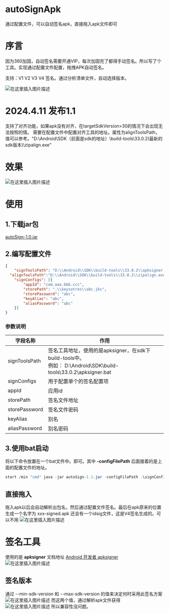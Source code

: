 # autoSignApk
通过配置文件，可以自动签名apk，直接拖入apk文件即可

# 序言
因为360加固，自动签名需要开通VIP，每次加固完了都得手动签名。所以写了个工具。实现通过配置文件配置，拖拽APK自动签名。

支持：V1 V2 V3 V4 签名。通过分析清单文件，自动选择版本。

![在这里插入图片描述](https://img-blog.csdnimg.cn/639548b7c04f4e719e661d5618b34f62.png)

# 2024.4.11 发布1.1
支持了对齐功能，如果apk没有对齐，在targetSdkVersion>30的情况下会出现无法按照的情。
需要在配置文件中配置对齐工具的地址。属性为alignToolsPath，值可以参考。"D:\\Android\\SDK（前面是sdk的地址）\\build-tools\\33.0.2(最新的sdk版本)\\zipalign.exe"

# 效果
![在这里插入图片描述](https://img-blog.csdnimg.cn/e7b4d90c860046478e8494781777a537.gif#pic_center)
# 使用

##  1.下载jar包
[autoSign-1.0.jar](https://github.com/zhuguohui/autoSignApk/blob/master/jar/autoSign-1.0.jar)
## 2.编写配置文件

```json
{
	"signToolsPath": "D:\\Android\\SDK\\build-tools\\33.0.2\\apksigner.bat",
  "alignToolsPath":"D:\\Android\\SDK\\build-tools\\33.0.2\\zipalign.exe",
	"signConfigs": [{
		"appId": "com.aaa.bbb.ccc",
		"storePath": ".\\keysotres\\abc.jks",
		"storePassword": "abc",
		"keyAlias": "abc",
		"aliasPassword": "abc"
	}]
}
```
### 参数说明
| 字段名称 |  作用|
|--|--|
| signToolsPath | 签名工具地址，使用的是apksigner，在sdk下build-tools中。<br>例如： D:\\Android\\SDK\\build-tools\\33.0.2\\apksigner.bat |
|signConfigs|用于配置单个的签名配置项|
|appId|应用id |
|storePath|签名文件地址|
|storePassword|签名文件密码|
|keyAlias|别名|
|aliasPassword|别名密码|
## 3.使用bat启动
将以下命令放置在一个bat文件中。即可。其中 **-configFilePath** 后面接着的是上面的配置文件的地址。
```java
start /min "cmd" java -jar autoSign-1.1.jar -configFilePath .\signConfig.json
```
## 直接拖入
拖入apk以后会自动解析出包名，然后通过配置文件签名。最后在apk原来的位置生成一个名字为 xxx-signed.apk
还会有一个idsig文件，这是V4签名生成的。可以不用
![在这里插入图片描述](https://img-blog.csdnimg.cn/49183027d52c4722a48a4e87511c8e79.png)
# 签名工具
使用的是 **apksigner**
文档地址 
[Android 开发者 apksigner](https://developer.android.google.cn/studio/command-line/apksigner?hl=zh-cn)
![在这里插入图片描述](https://img-blog.csdnimg.cn/3da511f0c598434583217bf30074b607.png)
## 签名版本
通过  --min-sdk-version 和 --max-sdk-version 的值来决定何时采用此签名方案 
![在这里插入图片描述](https://img-blog.csdnimg.cn/750bc2c2feb9460cb8b762848e6c3e32.png)
而这两个值，通过解析apk文件获得
![在这里插入图片描述](https://img-blog.csdnimg.cn/3215fe9f57954cc49fc3e26ccb806487.png)
所以兼容性没问题。

